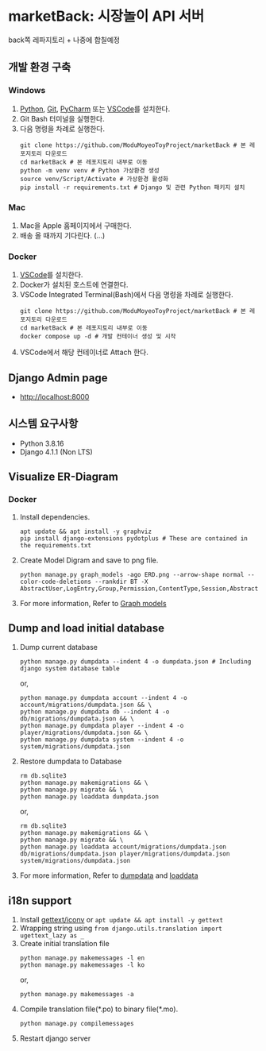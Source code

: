 # marketBack: 시장놀이 API 서버

back쪽 레파지토리 + 나중에 합칠예정


## 개발 환경 구축


### Windows

1. [Python](https://www.python.org/), [Git](https://git-scm.com/), [PyCharm](https://www.jetbrains.com/ko-kr/pycharm/) 또는 [VSCode](https://code.visualstudio.com/)를 설치한다.
1. Git Bash 터미널을 실행한다.
1. 다음 명령을 차례로 실행한다.
    ```
    git clone https://github.com/ModuMoyeoToyProject/marketBack # 본 레포지토리 다운로드
    cd marketBack # 본 레포지토리 내부로 이동
    python -m venv venv # Python 가상환경 생성
    source venv/Script/Activate # 가상환경 활성화
    pip install -r requirements.txt # Django 및 관련 Python 패키지 설치
    ```


### Mac

1. Mac을 Apple 홈페이지에서 구매한다.
1. 배송 올 때까지 기다린다. (...)


### Docker

1. [VSCode](https://code.visualstudio.com/)를 설치한다.
1. Docker가 설치된 호스트에 연결한다.
1. VSCode Integrated Terminal(Bash)에서 다음 명령을 차례로 실행한다.
    ```
    git clone https://github.com/ModuMoyeoToyProject/marketBack # 본 레포지토리 다운로드
    cd marketBack # 본 레포지토리 내부로 이동
    docker compose up -d # 개발 컨테이너 생성 및 시작
    ```
1. VSCode에서 해당 컨테이너로 Attach 한다.


## Django Admin page

* [http://localhost:8000](http://localhost:8000)

## 시스템 요구사항

* Python 3.8.16
* Django 4.1.1 (Non LTS)


## Visualize ER-Diagram

### Docker

1. Install dependencies.
    ```
    apt update && apt install -y graphviz
    pip install django-extensions pydotplus # These are contained in the requirements.txt
    ```
1. Create Model Digram and save to png file.
    ```
    python manage.py graph_models -ago ERD.png --arrow-shape normal --color-code-deletions --rankdir BT -X AbstractUser,LogEntry,Group,Permission,ContentType,Session,AbstractBaseUser,PermissionsMixin,AbstractBaseSession
    ```
1. For more information, Refer to [Graph models](https://django-extensions.readthedocs.io/en/latest/graph_models.html#example-usage)


## Dump and load initial database

1. Dump current database
    ```
    python manage.py dumpdata --indent 4 -o dumpdata.json # Including django system database table
    ```
    or,
    ```
    python manage.py dumpdata account --indent 4 -o account/migrations/dumpdata.json && \
    python manage.py dumpdata db --indent 4 -o db/migrations/dumpdata.json && \
    python manage.py dumpdata player --indent 4 -o player/migrations/dumpdata.json && \
    python manage.py dumpdata system --indent 4 -o system/migrations/dumpdata.json
    ```
1. Restore dumpdata to Database
    ```
    rm db.sqlite3
    python manage.py makemigrations && \
    python manage.py migrate && \
    python manage.py loaddata dumpdata.json
    ```
    or,
    ```
    rm db.sqlite3
    python manage.py makemigrations && \
    python manage.py migrate && \
    python manage.py loaddata account/migrations/dumpdata.json db/migrations/dumpdata.json player/migrations/dumpdata.json system/migrations/dumpdata.json
    ```
1. For more information, Refer to [dumpdata](https://docs.djangoproject.com/en/4.1/ref/django-admin/#dumpdata) and [loaddata](https://docs.djangoproject.com/en/4.1/ref/django-admin/#loaddata)


## i18n support

1. Install [gettext/iconv](https://mlocati.github.io/articles/gettext-iconv-windows.html) or `apt update && apt install -y gettext`
1. Wrapping string using `from django.utils.translation import ugettext_lazy as _`
1. Create initial translation file
    ```
    python manage.py makemessages -l en
    python manage.py makemessages -l ko
    ```
    or,
    ```
    python manage.py makemessages -a
    ```
1. Compile translation file(\*.po) to binary file(\*.mo).
    ```
    python manage.py compilemessages
    ```
1. Restart django server
